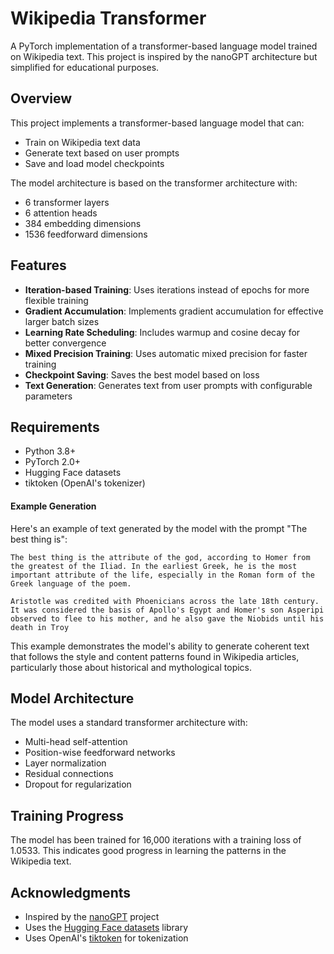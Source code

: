 # Wikipedia Transformer

A PyTorch implementation of a transformer-based language model trained on Wikipedia text. This project is inspired by the nanoGPT architecture but simplified for educational purposes.

## Overview

This project implements a transformer-based language model that can:
- Train on Wikipedia text data
- Generate text based on user prompts
- Save and load model checkpoints

The model architecture is based on the transformer architecture with:
- 6 transformer layers
- 6 attention heads
- 384 embedding dimensions
- 1536 feedforward dimensions

## Features

- **Iteration-based Training**: Uses iterations instead of epochs for more flexible training
- **Gradient Accumulation**: Implements gradient accumulation for effective larger batch sizes
- **Learning Rate Scheduling**: Includes warmup and cosine decay for better convergence
- **Mixed Precision Training**: Uses automatic mixed precision for faster training
- **Checkpoint Saving**: Saves the best model based on loss
- **Text Generation**: Generates text from user prompts with configurable parameters

## Requirements

- Python 3.8+
- PyTorch 2.0+
- Hugging Face datasets
- tiktoken (OpenAI's tokenizer)

#### Example Generation

Here's an example of text generated by the model with the prompt "The best thing is":

```
The best thing is the attribute of the god, according to Homer from the greatest of the Iliad. In the earliest Greek, he is the most important attribute of the life, especially in the Roman form of the Greek language of the poem.

Aristotle was credited with Phoenicians across the late 18th century. It was considered the basis of Apollo's Egypt and Homer's son Asperipi observed to flee to his mother, and he also gave the Niobids until his death in Troy
```

This example demonstrates the model's ability to generate coherent text that follows the style and content patterns found in Wikipedia articles, particularly those about historical and mythological topics.

## Model Architecture

The model uses a standard transformer architecture with:
- Multi-head self-attention
- Position-wise feedforward networks
- Layer normalization
- Residual connections
- Dropout for regularization

## Training Progress

The model has been trained for 16,000 iterations with a training loss of 1.0533. This indicates good progress in learning the patterns in the Wikipedia text.
## Acknowledgments

- Inspired by the [nanoGPT](https://github.com/karpathy/nanoGPT) project
- Uses the [Hugging Face datasets](https://huggingface.co/datasets) library
- Uses OpenAI's [tiktoken](https://github.com/openai/tiktoken) for tokenization 
